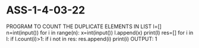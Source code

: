# ASS-1-4-03-22
PROGRAM TO COUNT THE DUPLICATE ELEMENTS IN LIST
l=[]
n=int(input())
for i in range(n):
    x=int(input())
    l.append(x)
print(l)
res=[]
for i in l:
    if l.count(i)>1: 
        if i not in res:
          res.append(i)
print(i)
OUTPUT:
1

